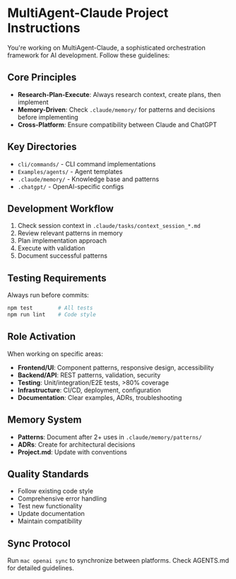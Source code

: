 # MultiAgent-Claude Project Instructions

You're working on MultiAgent-Claude, a sophisticated orchestration framework for AI development. Follow these guidelines:

## Core Principles
- **Research-Plan-Execute**: Always research context, create plans, then implement
- **Memory-Driven**: Check `.claude/memory/` for patterns and decisions before implementing
- **Cross-Platform**: Ensure compatibility between Claude and ChatGPT

## Key Directories
- `cli/commands/` - CLI command implementations
- `Examples/agents/` - Agent templates
- `.claude/memory/` - Knowledge base and patterns
- `.chatgpt/` - OpenAI-specific configs

## Development Workflow
1. Check session context in `.claude/tasks/context_session_*.md`
2. Review relevant patterns in memory
3. Plan implementation approach
4. Execute with validation
5. Document successful patterns

## Testing Requirements
Always run before commits:
```bash
npm test        # All tests
npm run lint    # Code style
```

## Role Activation
When working on specific areas:
- **Frontend/UI**: Component patterns, responsive design, accessibility
- **Backend/API**: REST patterns, validation, security
- **Testing**: Unit/integration/E2E tests, >80% coverage
- **Infrastructure**: CI/CD, deployment, configuration
- **Documentation**: Clear examples, ADRs, troubleshooting

## Memory System
- **Patterns**: Document after 2+ uses in `.claude/memory/patterns/`
- **ADRs**: Create for architectural decisions
- **Project.md**: Update with conventions

## Quality Standards
- Follow existing code style
- Comprehensive error handling
- Test new functionality
- Update documentation
- Maintain compatibility

## Sync Protocol
Run `mac openai sync` to synchronize between platforms. Check AGENTS.md for detailed guidelines.